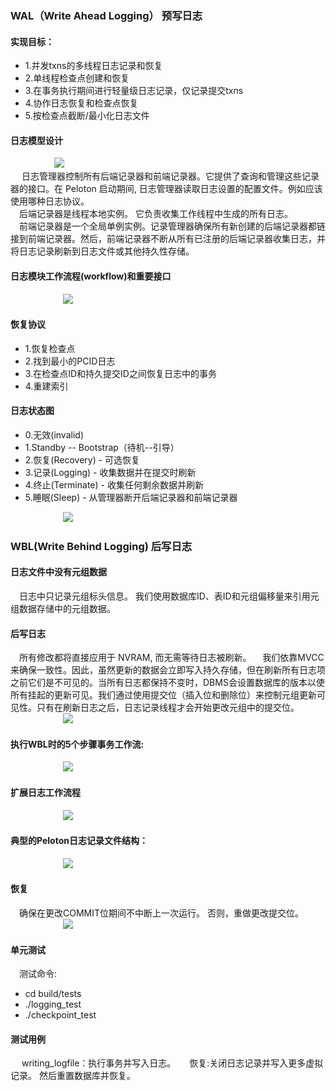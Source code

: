 ### WAL（Write Ahead Logging） 预写日志
#### 实现目标：
+ 1.并发txns的多线程日志记录和恢复
+ 2.单线程检查点创建和恢复
+ 3.在事务执行期间进行轻量级日志记录，仅记录提交txns
+ 4.协作日志恢复和检查点恢复
+ 5.按检查点截断/最小化日志文件

#### 日志模型设计  
&emsp;&emsp;&emsp;&emsp;&emsp;![](/images/wal1.png)   
&emsp; 日志管理器控制所有后端记录器和前端记录器。它提供了查询和管理这些记录器的接口。在 Peloton 启动期间, 日志管理器读取日志设置的配置文件。例如应该使用哪种日志协议。  
&emsp;后端记录器是线程本地实例。 它负责收集工作线程中生成的所有日志。  
&emsp;前端记录器是一个全局单例实例。记录管理器确保所有新创建的后端记录器都链接到前端记录器。然后，前端记录器不断从所有已注册的后端记录器收集日志，并将日志记录刷新到日志文件或其他持久性存储。   
#### 日志模块工作流程(workflow)和重要接口  
&emsp;&emsp;&emsp;&emsp;&emsp;&emsp;![](/images/wal2.png)   
#### 恢复协议  
+ 1.恢复检查点
+ 2.找到最小的PCID日志
+ 3.在检查点ID和持久提交ID之间恢复日志中的事务
+ 4.重建索引

#### 日志状态图  
+ 0.无效(invalid)
+ 1.Standby -- Bootstrap（待机--引导）
+ 2.恢复(Recovery) - 可选恢复
+ 3.记录(Logging) - 收集数据并在提交时刷新
+ 4.终止(Terminate) - 收集任何剩余数据并刷新
+ 5.睡眠(Sleep) - 从管理器断开后端记录器和前端记录器

&emsp;&emsp;&emsp;&emsp;&emsp;&emsp;![](/images/wal3.png)
### WBL(Write Behind Logging) 后写日志
#### 日志文件中没有元组数据
&emsp;日志中只记录元组标头信息。 我们使用数据库ID、表ID和元组偏移量来引用元组数据存储中的元组数据。
#### 后写日志  
&emsp;所有修改都将直接应用于 NVRAM, 而无需等待日志被刷新。
&emsp;我们依靠MVCC来确保一致性。因此，虽然更新的数据会立即写入持久存储，但在刷新所有日志项之前它们是不可见的。当所有日志都保持不变时，DBMS会设置数据库的版本以使所有挂起的更新可见。我们通过使用提交位（插入位和删除位）来控制元组更新可见性。只有在刷新日志之后，日志记录线程才会开始更改元组中的提交位。  
&emsp;&emsp;&emsp;&emsp;&emsp;&emsp;![](/images/wal4.png)   
#### 执行WBL时的5个步骤事务工作流:
&emsp;&emsp;&emsp;&emsp;&emsp;&emsp;![](/images/wal5.png)    
#### 扩展日志工作流程   
&emsp;&emsp;&emsp;&emsp;&emsp;&emsp;![](/images/wal6.png)  
#### 典型的Peloton日志记录文件结构：
&emsp;&emsp;&emsp;&emsp;&emsp;&emsp;![](/images/wal7.png)    
#### 恢复  
&emsp;确保在更改COMMIT位期间不中断上一次运行。 否则，重做更改提交位。
&emsp;&emsp;&emsp;&emsp;&emsp;&emsp;![](/images/wal8.png)  
#### 单元测试   
&emsp;测试命令:
+ cd build/tests
+ ./logging_test
+ ./checkpoint_test    

#### 测试用例  
&emsp; writing_logfile：执行事务并写入日志。
&emsp; 恢复:关闭日志记录并写入更多虚拟记录。 然后重置数据库并恢复。
